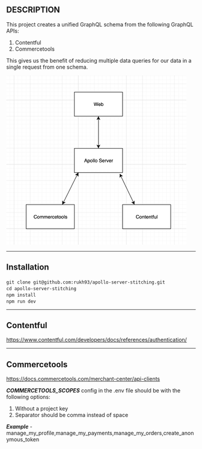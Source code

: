 **DESCRIPTION**
-
This project creates a unified GraphQL schema from the following GraphQL APIs:

1. Contentful
2. Commercetools

This gives us the benefit of reducing multiple data queries for our data in a single request from one schema.

<img src="./diagram.png" height="450">

---
**Installation**
-

`git clone git@github.com:rukh93/apollo-server-stitching.git`\
`cd apollo-server-stitching`\
`npm install`\
`npm run dev`

---

**Contentful**
-
https://www.contentful.com/developers/docs/references/authentication/

---

**Commercetools**
-

https://docs.commercetools.com/merchant-center/api-clients

***COMMERCETOOLS_SCOPES*** config in the .env file should be with the following options:
1. Without a project key
2. Separator should be comma instead of space

***Example*** - manage_my_profile,manage_my_payments,manage_my_orders,create_anonymous_token
